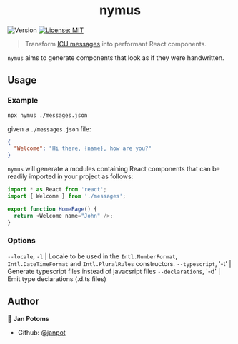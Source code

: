 <h1 align="center">nymus</h1>
<p>
  <img alt="Version" src="https://img.shields.io/badge/version-0.1.0-blue.svg?cacheSeconds=2592000" />
  <a href="#" target="_blank">
    <img alt="License: MIT" src="https://img.shields.io/badge/License-MIT-yellow.svg" />
  </a>
</p>

> Transform [ICU messages](http://userguide.icu-project.org/formatparse/messages) into performant React components.

`nymus` aims to generate components that look as if they were handwritten.

## Usage

### Example

```sh
npx nymus ./messages.json
```

given a `./messages.json` file:

```json
{
  "Welcome": "Hi there, {name}, how are you?"
}
```

`nymus` will generate a modules containing React components that can be readily imported in your project as follows:

```js
import * as React from 'react';
import { Welcome } from './messages';

export function HomePage() {
  return <Welcome name="John" />;
}
```

### Options

`--locale`, `-l` | Locale to be used in the `Intl.NumberFormat`, `Intl.DateTimeFormat` and `Intl.PluralRules` constructors.
`--typescript`, '-t' | Generate typescript files instead of javacsript files
`--declarations`, '-d' | Emit type declarations (.d.ts files)

## Author

👤 **Jan Potoms**

- Github: [@janpot](https://github.com/janpot)
